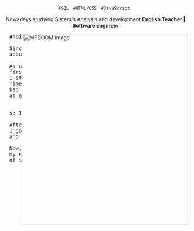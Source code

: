 <p align="center">
  <code>#SQL</code> &nbsp;
  <code>#HTML/CSS</code> &nbsp;
  <code>#JavaScript</code> &nbsp;
  </p>

  <div align="center">
  <p>
  Nowadays studying Sistem's Analysis and development
    <strong> English Teacher | Software Engineer </strong>
  </p>
</div>

<img
  src="https://super.abril.com.br/wp-content/uploads/2016/10/super_imgde_onde_veio_a_expressao_bode_expiatorio.jpg?quality=90&strip=info&w=1280&h=720&crop=1"
  min-width="400px"
  width="450px"
  height="520px"
  align="right"
  alt="MFDOOM image"
/>

<pre align="justify">
  <strong>Ahoi. 👋🏽</strong>

  Since I was a kid I've dreamed 
  about working with technology.
  
  As an adult, I made my choices,
  first of all, 
  I started by studying eletronics.
  Times going by, I
  had the chance to work
  as an English teacher,

  
  so I got this job to support my dream.
  
  After that,
  I got a graduation in Philosophy
  and there I learnt a lot about logics.

  Now, as a teacher I can affort 
  my studies and become a software engineer
  of success.
</pre>

